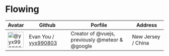 # Flowing

| Avatar                                                                                                                                                                                            | Github                                               | Porfile                                         | Address            |
| ------------------------------------------------------------------------------------------------------------------------------------------------------------------------------------------------- | ---------------------------------------------------- | ----------------------------------------------- | ------------------ |
| [<img class="avatar ghh-user-x tooltipstered" height="50" width="50" alt="@yyx990803" src="https://avatars0.githubusercontent.com/u/499550?s=88&amp;v=4" style="box-shadow: transparent 0px 0px;">](https://github.com/yyx990803) | Evan You / [yyx990803](https://github.com/yyx990803) | Creator of @vuejs, previously @meteor & @google | New Jersey / China |
